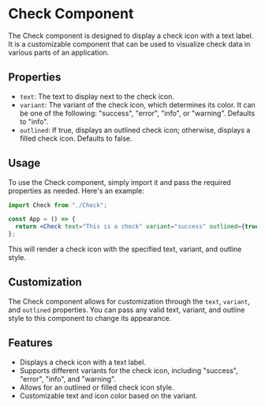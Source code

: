 # Check Component

The Check component is designed to display a check icon with a text label. It is a customizable component that can be used to visualize check data in various parts of an application.

## Properties

- `text`: The text to display next to the check icon.
- `variant`: The variant of the check icon, which determines its color. It can be one of the following: "success", "error", "info", or "warning". Defaults to "info".
- `outlined`: If true, displays an outlined check icon; otherwise, displays a filled check icon. Defaults to false.

## Usage

To use the Check component, simply import it and pass the required properties as needed. Here's an example:

```jsx
import Check from "./Check";

const App = () => {
  return <Check text="This is a check" variant="success" outlined={true} />;
};
```

This will render a check icon with the specified text, variant, and outline style.

## Customization

The Check component allows for customization through the `text`, `variant`, and `outlined` properties. You can pass any valid text, variant, and outline style to this component to change its appearance.

## Features

- Displays a check icon with a text label.
- Supports different variants for the check icon, including "success", "error", "info", and "warning".
- Allows for an outlined or filled check icon style.
- Customizable text and icon color based on the variant.
